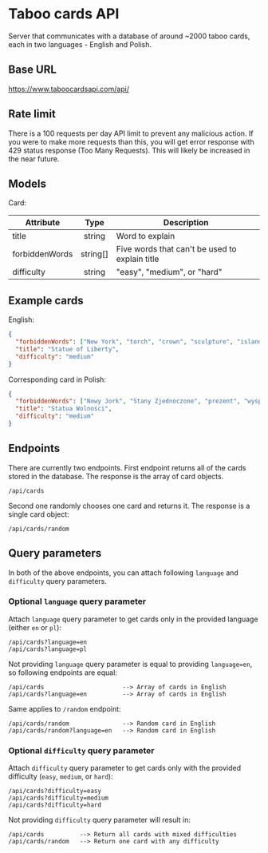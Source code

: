 # Taboo cards API

Server that communicates with a database of around ~2000 taboo cards, each in two languages - English and Polish.

## Base URL

https://www.taboocardsapi.com/api/

## Rate limit

There is a 100 requests per day API limit to prevent any malicious action. If you were to make more requests than this, you will get error response with 429 status response (Too Many Requests). This will likely be increased in the near future.

## Models

Card:

| Attribute      |   Type   | Description                                    |
| -------------- | :------: | ---------------------------------------------- |
| title          |  string  | Word to explain                                |
| forbiddenWords | string[] | Five words that can't be used to explain title |
| difficulty     |  string  | "easy", "medium", or "hard"                    |

## Example cards

English:

```json
{
  "forbiddenWords": ["New York", "torch", "crown", "sculpture", "island"],
  "title": "Statue of Liberty",
  "difficulty": "medium"
}
```

Corresponding card in Polish:

```json
{
  "forbiddenWords": ["Nowy Jork", "Stany Zjednoczone", "prezent", "wyspa", "pochodnia"],
  "title": "Statua Wolności",
  "difficulty": "medium"
}
```

## Endpoints

There are currently two endpoints. First endpoint returns all of the cards stored in the database. The response is the array of card objects.

```
/api/cards
```

Second one randomly chooses one card and returns it. The response is a single card object:

```
/api/cards/random
```

## Query parameters

In both of the above endpoints, you can attach following `language` and `difficulty` query parameters.

### Optional `language` query parameter

Attach `language` query parameter to get cards only in the provided language (either `en` or `pl`):

```
/api/cards?language=en
/api/cards?language=pl
```

Not providing `language` query parameter is equal to providing `language=en`, so following endpoints are equal:

```
/api/cards                      --> Array of cards in English
/api/cards?language=en          --> Array of cards in English
```

Same applies to `/random` endpoint:

```
/api/cards/random               --> Random card in English
/api/cards/random?language=en   --> Random card in English
```

### Optional `difficulty` query parameter

Attach `difficulty` query parameter to get cards only with the provided difficulty (`easy`, `medium`, or `hard`):

```
/api/cards?difficulty=easy
/api/cards?difficulty=medium
/api/cards?difficulty=hard
```

Not providing `difficulty` query parameter will result in:

```
/api/cards          --> Return all cards with mixed difficulties
/api/cards/random   --> Return one card with any difficulty
```
